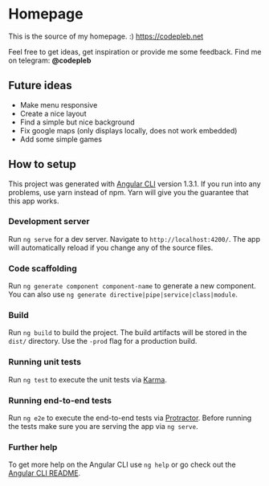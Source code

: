 # Homepage

This is the source of my homepage. :) https://codepleb.net

Feel free to get ideas, get inspiration or provide me some feedback.
Find me on telegram: **@codepleb**

## Future ideas
- Make menu responsive
- Create a nice layout
- Find a simple but nice background
- Fix google maps (only displays locally, does not work embedded)
- Add some simple games

## How to setup

This project was generated with [Angular CLI](https://github.com/angular/angular-cli) version 1.3.1.
If you run into any problems, use yarn instead of npm. Yarn will give you the guarantee that this app works.

### Development server

Run `ng serve` for a dev server. Navigate to `http://localhost:4200/`. The app will automatically reload if you change any of the source files.

### Code scaffolding

Run `ng generate component component-name` to generate a new component. You can also use `ng generate directive|pipe|service|class|module`.

### Build

Run `ng build` to build the project. The build artifacts will be stored in the `dist/` directory. Use the `-prod` flag for a production build.

### Running unit tests

Run `ng test` to execute the unit tests via [Karma](https://karma-runner.github.io).

### Running end-to-end tests

Run `ng e2e` to execute the end-to-end tests via [Protractor](http://www.protractortest.org/).
Before running the tests make sure you are serving the app via `ng serve`.

### Further help

To get more help on the Angular CLI use `ng help` or go check out the [Angular CLI README](https://github.com/angular/angular-cli/blob/master/README.md).

